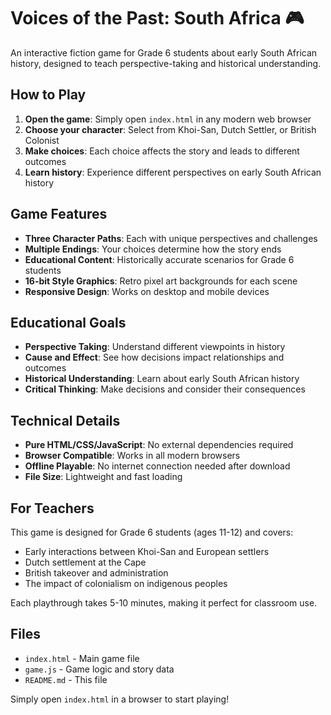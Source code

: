 # Voices of the Past: South Africa 🎮

An interactive fiction game for Grade 6 students about early South African history, designed to teach perspective-taking and historical understanding.

## How to Play

1. **Open the game**: Simply open `index.html` in any modern web browser
2. **Choose your character**: Select from Khoi-San, Dutch Settler, or British Colonist
3. **Make choices**: Each choice affects the story and leads to different outcomes
4. **Learn history**: Experience different perspectives on early South African history

## Game Features

- **Three Character Paths**: Each with unique perspectives and challenges
- **Multiple Endings**: Your choices determine how the story ends
- **Educational Content**: Historically accurate scenarios for Grade 6 students
- **16-bit Style Graphics**: Retro pixel art backgrounds for each scene
- **Responsive Design**: Works on desktop and mobile devices

## Educational Goals

- **Perspective Taking**: Understand different viewpoints in history
- **Cause and Effect**: See how decisions impact relationships and outcomes
- **Historical Understanding**: Learn about early South African history
- **Critical Thinking**: Make decisions and consider their consequences

## Technical Details

- **Pure HTML/CSS/JavaScript**: No external dependencies required
- **Browser Compatible**: Works in all modern browsers
- **Offline Playable**: No internet connection needed after download
- **File Size**: Lightweight and fast loading

## For Teachers

This game is designed for Grade 6 students (ages 11-12) and covers:
- Early interactions between Khoi-San and European settlers
- Dutch settlement at the Cape
- British takeover and administration
- The impact of colonialism on indigenous peoples

Each playthrough takes 5-10 minutes, making it perfect for classroom use.

## Files

- `index.html` - Main game file
- `game.js` - Game logic and story data
- `README.md` - This file

Simply open `index.html` in a browser to start playing!
